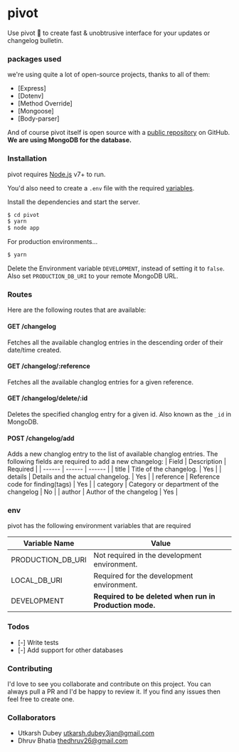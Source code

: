 # pivot
Use pivot 🐍 to create fast &amp; unobtrusive interface for your updates or changelog bulletin.

### packages used
we're using quite a lot of open-source projects, thanks to all of them:

* [Express]
* [Dotenv]
* [Method Override]
* [Mongoose]
* [Body-parser]

And of course pivot itself is open source with a [public repository](#pivot)
 on GitHub.
**We are using MongoDB for the database.**

### Installation

pivot requires [Node.js](https://nodejs.org/) v7+ to run.

You'd also need to create a ``.env`` file with the required [variables](#env).

Install the dependencies and start the server.

```sh
$ cd pivot
$ yarn
$ node app
```

For production environments...

```sh
$ yarn
```
Delete the Environment variable `DEVELOPMENT`, instead of setting it to `false`. Also set `PRODUCTION_DB_URI` to your remote MongoDB URL.

### Routes
Here are the following routes that are available:

#### GET /changelog
Fetches all the available changlog entries in the descending order of their date/time created.

#### GET /changelog/:reference
Fetches all the available changlog entries for a given reference.

#### GET /changelog/delete/:id
Deletes the specified changlog entry for a given id. Also known as the `_id` in MongoDB.

#### POST /changelog/add
Adds a new changlog entry to the list of available changlog entries. The following fields are required to add a new changelog:
| Field | Description | Required |
| ------ | ------ | ------ |
| title | Title of the changelog. | Yes |
| details | Details and the actual changelog. | Yes |
| reference | Reference code for finding(tags) | Yes |
| category | Category or department of the changelog | No |
| author | Author of the changelog | Yes |

### env

pivot has the following environment variables that are required

| Variable Name | Value |
| ------ | ------ |
| PRODUCTION_DB_URI | Not required in the development environment. |
| LOCAL_DB_URI | Required for the development environment. |
| DEVELOPMENT | **Required to be deleted when run in Production mode.** |

### Todos

 - [-] Write tests
 - [-] Add support for other databases

### Contributing
I'd love to see you collaborate and contribute on this project. You can always pull a PR and I'd be happy to review it. If you find any issues then feel free to create one.

### Collaborators
 - Utkarsh Dubey <utkarsh.dubey3jan@gmail.com>
 - Dhruv Bhatia <thedhruv26@gmail.com>
